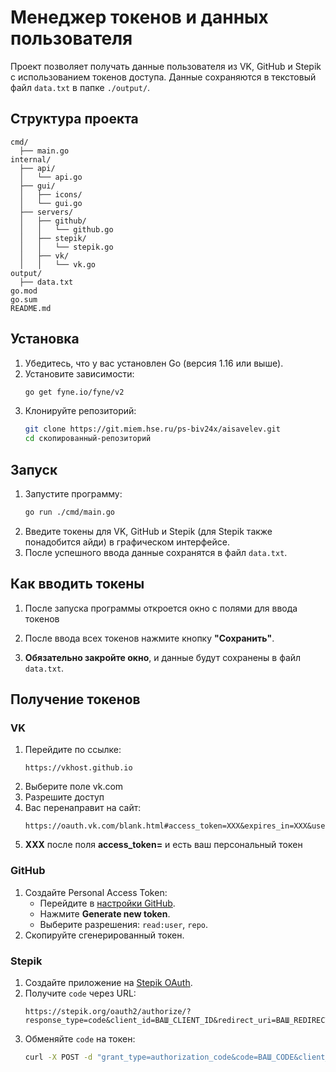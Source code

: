# Менеджер токенов и данных пользователя

Проект позволяет получать данные пользователя из VK, GitHub и Stepik с использованием токенов доступа. Данные сохраняются в текстовый файл `data.txt` в папке `./output/`.

## Структура проекта
```
cmd/  
  ├── main.go  
internal/  
  ├── api/  
  │   └── api.go  
  ├── gui/  
  │   ├── icons/  
  │   └── gui.go  
  ├── servers/  
  │   ├── github/  
  │   │   └── github.go  
  │   ├── stepik/  
  │   │   └── stepik.go  
  │   ├── vk/  
  │   │   └── vk.go  
output/  
  ├── data.txt  
go.mod  
go.sum  
README.md 
```
## Установка

1. Убедитесь, что у вас установлен Go (версия 1.16 или выше).
2. Установите зависимости:
   ```bash
   go get fyne.io/fyne/v2
   ```
3. Клонируйте репозиторий:
   ```bash
   git clone https://git.miem.hse.ru/ps-biv24x/aisavelev.git
   cd скопированный-репозиторий
   ```

## Запуск

1. Запустите программу:
   ```bash
   go run ./cmd/main.go
   ```
2. Введите токены для VK, GitHub и Stepik (для Stepik также понадобится айди) в графическом интерфейсе.
3. После успешного ввода данные сохранятся в файл `data.txt`.

## Как вводить токены

1. После запуска программы откроется окно с полями для ввода токенов

2. После ввода всех токенов нажмите кнопку **"Сохранить"**.

3. **Обязательно закройте окно**, и данные будут сохранены в файл `data.txt`.

## Получение токенов

### VK
1. Перейдите по ссылке:
   ```
   https://vkhost.github.io
   ```
2. Выберите поле vk.com
3. Разрешите доступ
4. Вас перенаправит на сайт:
   ```
   https://oauth.vk.com/blank.html#access_token=XXX&expires_in=XXX&user_id=XXX
   ```
5. **ХХХ** после поля **access_token=** и есть ваш персональный токен
### GitHub
1. Создайте Personal Access Token:
   - Перейдите в [настройки GitHub](https://github.com/settings/tokens).
   - Нажмите **Generate new token**.
   - Выберите разрешения: `read:user`, `repo`.
2. Скопируйте сгенерированный токен.

### Stepik
1. Создайте приложение на [Stepik OAuth](https://stepik.org/oauth2/applications/).
2. Получите `code` через URL:
   ```
   https://stepik.org/oauth2/authorize/?response_type=code&client_id=ВАШ_CLIENT_ID&redirect_uri=ВАШ_REDIRECT_URI
   ```
3. Обменяйте `code` на токен:
   ```bash
   curl -X POST -d "grant_type=authorization_code&code=ВАШ_CODE&client_id=ВАШ_CLIENT_ID&client_secret=ВАШ_CLIENT_SECRET&redirect_uri=ВАШ_REDIRECT_URI" https://stepik.org/oauth2/token/
   ```
